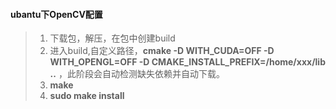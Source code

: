 #### ubantu下OpenCV配置

> 1. 下载包，解压，在包中创建build  
> 2. 进入build,自定义路径，**cmake -D WITH_CUDA=OFF -D WITH_OPENGL=OFF  -D CMAKE_INSTALL_PREFIX=/home/xxx/lib ..** ，此阶段会自动检测缺失依赖并自动下载。
> 3. **make**  
> 4. **sudo make install**  
